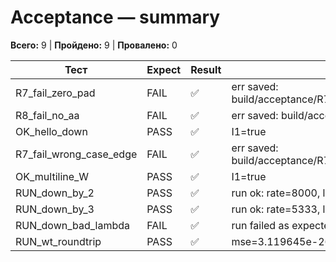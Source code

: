 # Acceptance — summary

**Всего:** 9  |  **Пройдено:** 9  |  **Провалено:** 0

| Тест | Expect | Result | Заметка |
|------|--------|--------|---------|
| R7_fail_zero_pad | FAIL | ✅ | err saved: build/acceptance/R7_fail_zero_pad.err.txt |
| R8_fail_no_aa | FAIL | ✅ | err saved: build/acceptance/R8_fail_no_aa.err.txt |
| OK_hello_down | PASS | ✅ |  I1=true |
| R7_fail_wrong_case_edge | FAIL | ✅ | err saved: build/acceptance/R7_fail_wrong_case_edge.err.txt |
| OK_multiline_W | PASS | ✅ |  I1=true |
| RUN_down_by_2 | PASS | ✅ | run ok: rate=8000, len=2;  I1=true |
| RUN_down_by_3 | PASS | ✅ | run ok: rate=5333, len=2;  I1=true |
| RUN_down_bad_lambda | FAIL | ✅ | run failed as expected |
| RUN_wt_roundtrip | PASS | ✅ | mse=3.119645e-26;  I1=true |
